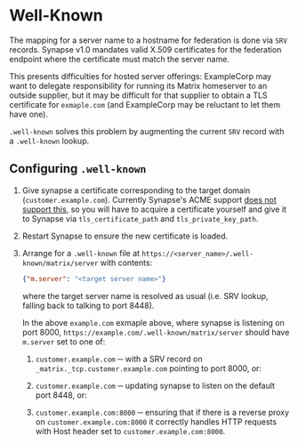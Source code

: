 # Well-Known

The mapping for a server name to a hostname for federation is done via
`SRV` records. Synapse v1.0 mandates valid X.509 certificates for the
federation endpoint where the certificate must match the server name.

This presents difficulties for hosted server offerings: ExampleCorp
may want to delegate responsibility for running its Matrix homeserver to an
outside supplier, but it may be difficult for that supplier to obtain a TLS
certificate for `exmaple.com` (and ExampleCorp may be reluctant to let them have
one).

`.well-known` solves this problem by augmenting the current `SRV` record
with a `.well-known` lookup.

## Configuring `.well-known`

 1. Give synapse a certificate corresponding to the target domain
    (`customer.example.com`). Currently Synapse's ACME
    support [does not support
    this](https://github.com/matrix-org/synapse/issues/4552), so you will have
    to acquire a certificate yourself and give it to Synapse via
    `tls_certificate_path` and `tls_private_key_path`.

 2. Restart Synapse to ensure the new certificate is loaded.

 3. Arrange for a `.well-known` file at
    `https://<server_name>/.well-known/matrix/server` with contents:

    ```json
    {"m.server": "<target server name>"}
    ```

    where the target server name is resolved as usual (i.e. SRV lookup, falling
    back to talking to port 8448).

    In the above `example.com` exmaple above, where synapse is listening on
    port 8000, `https://example.com/.well-known/matrix/server` should have
    `m.server` set to one of:

    1. `customer.example.com` ─ with a SRV record on
       `_matrix._tcp.customer.example.com` pointing to port 8000, or:

    2. `customer.example.com` ─ updating synapse to listen on the default port
       8448, or:

    3. `customer.example.com:8000` ─ ensuring that if there is a reverse proxy
       on `customer.example.com:8000` it correctly handles HTTP requests with
       Host header set to `customer.example.com:8000`.

